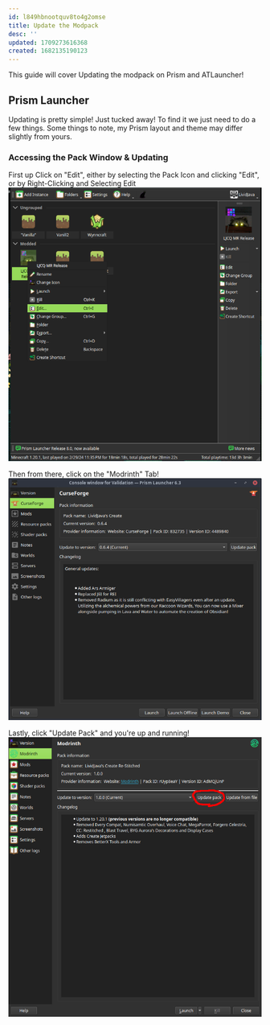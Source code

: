 ```yaml
---
id: l849hbnootquv8to4g2omse
title: Update the Modpack
desc: ''
updated: 1709273616368
created: 1682135190123
---
```

This guide will cover Updating the modpack on Prism and ATLauncher!

## Prism Launcher
Updating is pretty simple! Just tucked away! To find it we just need to do a few things. Some things to note, my Prism layout and theme may differ slightly from yours.

### Accessing the Pack Window & Updating
First up Click on "Edit", either by selecting the Pack Icon and clicking "Edit", or by Right-Clicking and Selecting Edit
![](./assets/images/2024-03-01-00-13-16.png)

Then from there, click on the "Modrinth" Tab!
![](./assets/images/2023-04-21-23-54-32.png)

Lastly, click "Update Pack" and you're up and running!
![](./assets/images/2024-03-01-00-21-03.png)